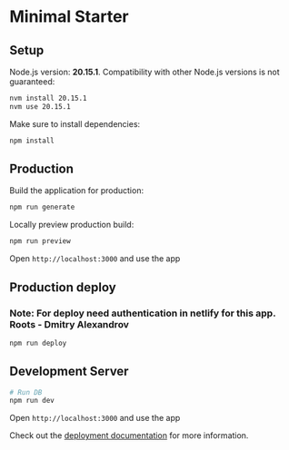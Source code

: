 # Minimal Starter

## Setup

Node.js version: **20.15.1**. Compatibility with other Node.js versions is not guaranteed:

```bash
nvm install 20.15.1
nvm use 20.15.1
```

Make sure to install dependencies:

```bash
npm install
```

## Production

Build the application for production:

```bash
npm run generate
```

Locally preview production build:

```bash
npm run preview
```

Open `http://localhost:3000` and use the app

## Production deploy

### Note: For deploy need authentication in netlify for this app. Roots - Dmitry Alexandrov

```bash
npm run deploy
```

## Development Server

```bash
# Run DB
npm run dev
```

Open `http://localhost:3000` and use the app

Check out the [deployment documentation](https://nuxt.com/docs/getting-started/deployment) for more information.
